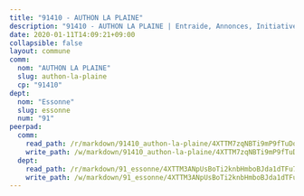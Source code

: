 ```yaml
---
title: "91410 - AUTHON LA PLAINE"
description: "91410 - AUTHON LA PLAINE | Entraide, Annonces, Initiatives"
date: 2020-01-11T14:09:21+09:00
collapsible: false
layout: commune
comm:
  nom: "AUTHON LA PLAINE"
  slug: authon-la-plaine
  cp: "91410"
dept:
  nom: "Essonne"
  slug: essonne
  num: "91"
peerpad:
  comm:
    read_path: /r/markdown/91410_authon-la-plaine/4XTTM7zqNBTi9mP9fTuDovfysGuhcosZDe2b895BZgsyqgMUk
    write_path: /w/markdown/91410_authon-la-plaine/4XTTM7zqNBTi9mP9fTuDovfysGuhcosZDe2b895BZgsyqgMUk-K3TgUYUvezGQZotYtAb2EWCvbcPSv8Cb5yJMRLCvshSLrnjCVy8fdKY4TCY1tMwum3RB7cFGRKb9TtmwSoX3jXSHWYz9hzuBPogR5TZ8EYnEceqi83w9md2UKYnhK6FAqNHM6T6Y
  dept:
    read_path: /r/markdown/91_essonne/4XTTM3ANpUsBoTi2knbHmboBJda1dTFu7ky8ZK9dB2RyMMfWF
    write_path: /w/markdown/91_essonne/4XTTM3ANpUsBoTi2knbHmboBJda1dTFu7ky8ZK9dB2RyMMfWF-K3TgUyWqeJSocSvH4aaj1ao8GVHVL7XNdUYQ4QUUeH9BAdnr24zoBJ2C3FCPvjfnNG6dyrzadtyfizxGKpMjZFU9wDjSpA4g6VtDcxL8iEmbLsyV9TFoF7XzgcRopbNZHgpYvcW3
---
```


